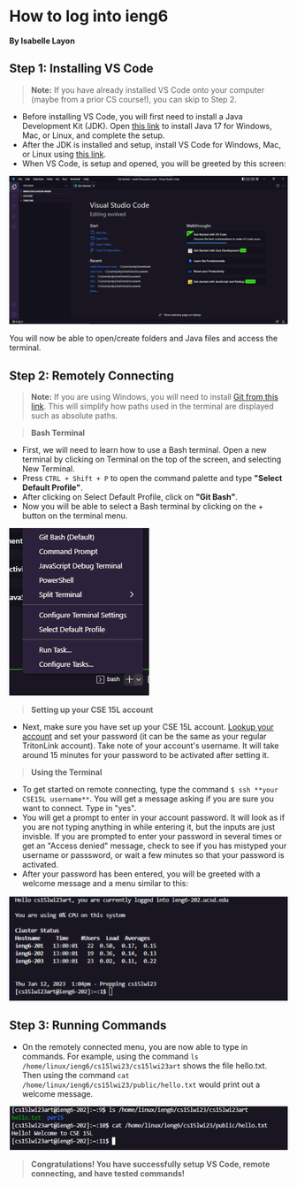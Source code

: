 # How to log into ieng6
**By Isabelle Layon**

## Step 1: Installing VS Code
> **Note:** If you have already installed VS Code onto your computer (maybe from a prior CS course!), you can skip to Step 2.

* Before installing VS Code, you will first need to install a Java Development Kit (JDK). Open [this link](https://www.oracle.com/java/technologies/javase/jdk17-archive-downloads.html)
to install Java 17 for Windows, Mac, or Linux, and complete the setup.
* After the JDK is installed and setup, install VS Code for Windows, Mac, or Linux using [this link](https://code.visualstudio.com/).
* When VS Code, is setup and opened, you will be greeted by this screen:

![Image](vs-welcome.png)

You will now be able to open/create folders and Java files and access the terminal.

## Step 2: Remotely Connecting
> **Note:** If you are using Windows, you will need to install [Git from this link](https://gitforwindows.org/). This will simplify how paths used in the terminal are displayed such as absolute paths.

> **Bash Terminal**

* First, we will need to learn how to use a Bash terminal. Open a new terminal by clicking on Terminal on the top of the screen, and selecting New Terminal.
* Press `CTRL + Shift + P` to open the command palette and type **"Select Default Profile"**.
* After clicking on Select Default Profile, click on **"Git Bash"**.
* Now you will be able to select a Bash terminal by clicking on the + button on the terminal menu.

![Image](new-bash-terminal.png)

> **Setting up your CSE 15L account**

* Next, make sure you have set up your CSE 15L account. [Lookup your account](https://sdacs.ucsd.edu/~icc/index.php) and set your password (it can be the same as your
regular TritonLink account). Take note of your account's username. It will take around 15 minutes for your password to be activated after setting it.

> **Using the Terminal**

* To get started on remote connecting, type the command `$ ssh **your CSE15L username**`. You will get a message asking if you are sure you want to connect. Type in "yes".
* You will get a prompt to enter in your account password. It will look as if you are not typing anything in while entering it, but the inputs are just invisble.
If you are prompted to enter your password in several times or get an "Access denied" message, check to see if you has mistyped your username or passsword, or wait a few minutes
so that your password is activated.
* After your password has been entered, you will be greeted with a welcome message and a menu similar to this:

![Image](remote-connecting.png)

## Step 3: Running Commands
* On the remotely connected menu, you are now able to type in commands. For example, using the command `ls /home/linux/ieng6/cs15lwi23/cs15lwi23art` shows the file hello.txt.
Then using the command `cat /home/linux/ieng6/cs15lwi23/public/hello.txt` would print out a welcome message.

![Image](command-example.png)

> **Congratulations! You have successfully setup VS Code, remote connecting, and have tested commands!**


